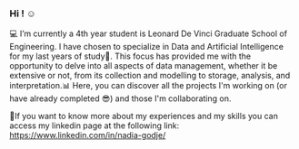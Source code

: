 ### Hi ! ☺️

<!--
**NadiaKlos/NadiaKlos** is a ✨ _special_ ✨ repository because its `README.md` (this file) appears on your GitHub profile.

Here are some ideas to get you started:

- 
- 🌱 I’m currently learning ...
- 👯 I’m looking to collaborate on ...
- 🤔 I’m looking for help with ...
- 💬 Ask me about ...
- 📫 How to reach me: ...
- 😄 Pronouns: ...
- ⚡ Fun fact: ...
-->
💻 I’m currently a 4th year student is Leonard De Vinci Graduate School of Engineering. I have chosen to specialize in Data and Artificial 
Intelligence for my last years of study🚀.
This focus has provided me with the opportunity to delve into all aspects of data management, whether it be extensive or not, from its 
collection and modelling to storage, analysis, and interpretation.📊
Here, you can discover all the projects I'm working on (or have already completed 😎) and those I'm collaborating on.

🔎If you want to know more about my experiences and my skills you can access my linkedin page at the following link: https://www.linkedin.com/in/nadia-godje/
